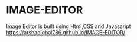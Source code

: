 # IMAGE-EDITOR
Image Editor is built using Html,CSS and Javascript
https://arshadiqbal786.github.io/IMAGE-EDITOR/

